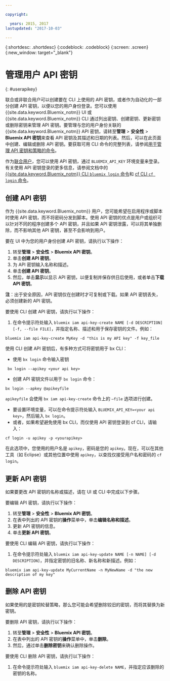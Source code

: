 ```yaml
---

copyright:

  years: 2015, 2017
lastupdated: "2017-10-03"

---
```


{:shortdesc: .shortdesc}
{:codeblock: .codeblock}
{:screen: .screen}
{:new_window: target="_blank"}

# 管理用户 API 密钥
{: #userapikey}

联合或非联合用户可以创建要在 CLI 上使用的 API 密钥，或者作为自动化的一部分创建 API 密钥，以便以您的用户身份登录。您可以使用 {{site.data.keyword.Bluemix_notm}} UI 或 {{site.data.keyword.Bluemix_notm}} CLI 通过列出密钥、创建密钥、更新密钥或删除密钥来管理 API 密钥。要管理与您的用户身份关联的 {{site.data.keyword.Bluemix_notm}} API 密钥，请转至**管理** &gt; **安全性** &gt; **Bluemix API 密钥**来查看 API 密钥及其描述和日期的列表。然后，可以在此页面中创建、编辑或删除 API 密钥。要获取可用 CLI 命令的完整列表，请参阅[用于管理 API 密钥和策略的命令](/docs/cli/reference/bluemix_cli/bx_cli.html#bx_commands_iam)。

作为[联合用户](/docs/admin/adminpublic.html#federatedid)，您可以使用 API 密钥，通过 `BLUEMIX_API_KEY` 环境变量来登录。有关使用 API 密钥登录的更多信息，请参阅文档中的 [{{site.data.keyword.Bluemix_notm}} CLI `bluemix login` 命令](/docs/cli/reference/bluemix_cli/bx_cli.html#bluemix_login)和 [cf CLI `cf login` 命令](/docs/cli/reference/cfcommands/index.html#cf_login)。

## 创建 API 密钥

作为 {{site.data.keyword.Bluemix_notm}} 用户，您可能希望在启用程序或脚本时使用 API 密钥，而不将密码分发到脚本。使用 API 密钥的优点是用户或组织可以针对不同的程序创建多个 API 密钥，并且如果 API 密钥泄露，可以将其单独删除，而不影响其他 API 密钥，甚至不会影响到用户。

要在 UI 中为您的用户身份创建 API 密钥，请执行以下操作：

1. 转至**管理** &gt; **安全性** &gt; **Bluemix API 密钥**。
2. 单击**创建 API 密钥**。
3. 为 API 密钥输入名称和描述。
4. 单击**创建 API 密钥**。
5. 然后，单击**显示**以显示 API 密钥，以便复制并保存供日后使用，或者单击**下载 API 密钥**。

**注**：出于安全原因，API 密钥仅在创建时才可复制或下载。如果 API 密钥丢失，必须创建新的 API 密钥。

要使用 CLI 创建 API 密钥，请执行以下操作：

1. 在命令提示符处输入 `bluemix iam api-key-create NAME [-d DESCRIPTION] [-f, --file FILE]`，并指定名称、描述和用于保存密钥的文件。例如：

```
bluemix iam api-key-create MyKey -d "this is my API key" -f key_file
``` 

使用 CLI 创建 API 密钥后，有多种方式可将密钥用于 bx CLI：

* 使用 `bx login` 命令输入密钥
```
 bx login --apikey <your api key>
```
* 创建 API 密钥文件以用于 `bx login` 命令： 
 ```
 bx login --apkey @apikeyfile
 ```
 `apikeyfile` 会使用 `bx iam api-key-create` 命令上的 `—file` 选项进行创建。
* 要设置环境变量，可以在命令提示符处输入 `BLUEMIX_API_KEY=<your api key>`，然后输入 `bx login`。
* 或者，如果希望避免使用 bx CLI，而仅使用 API 密钥登录到 cf CLI，请输入：
 ```
 cf login -u apikey -p <yourapikey>
 ```
  在此选项中，您使用的用户名是 `apikey`，密码是您的 `apikey`。现在，可以在其他工具（如 Eclipse）或其他位置中使用 `apikey`，以查找仅接受用户名和密码的 `cf login`。
## 更新 API 密钥

如果要更改 API 密钥的名称或描述，请在 UI 或 CLI 中完成以下步骤。

要编辑 API 密钥，请执行以下操作：

1. 转至**管理** &gt; **安全性** &gt; **Bluemix API 密钥**。
2. 在表中列出的 API 密钥的**操作**菜单中，单击**编辑名称和描述**。 
3. 更新 API 密钥的信息。
4. 单击**更新 API 密钥**。

要使用 CLI 编辑 API 密钥，请执行以下操作：

1. 在命令提示符处输入 `bluemix iam api-key-update NAME [-n NAME] [-d DESCRIPTION]`，并指定密钥的旧名称、新名称和新描述。例如：

```
bluemix iam api-key-update MyCurrentName -n MyNewName -d "the new description of my key"
```

## 删除 API 密钥

如果使用的是密钥轮替策略，那么您可能会希望删除较旧的密钥，而将其替换为新密钥。

要删除 API 密钥，请执行以下操作： 

1. 转至**管理** &gt; **安全性** &gt; **Bluemix API 密钥**。
2. 在表中列出的 API 密钥的**操作**菜单中，单击**删除**。
3. 然后，通过单击**删除密钥**来确认删除操作。

要使用 CLI 删除 API 密钥，请执行以下操作：
1. 在命令提示符处输入 `bluemix iam api-key-delete NAME`，并指定应该删除的密钥的名称。
